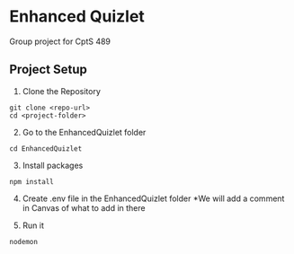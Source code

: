 # Enhanced Quizlet
Group project for CptS 489

## Project Setup
1. Clone the Repository
```
git clone <repo-url>
cd <project-folder>
```

2. Go to the EnhancedQuizlet folder
```
cd EnhancedQuizlet
```

3. Install packages
```
npm install
```

4. Create .env file in the EnhancedQuizlet folder
*We will add a comment in Canvas of what to add in there

5. Run it
```
nodemon
```
